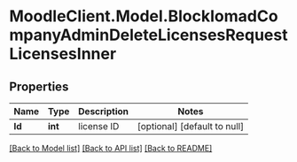 # MoodleClient.Model.BlockIomadCompanyAdminDeleteLicensesRequestLicensesInner

## Properties

Name | Type | Description | Notes
------------ | ------------- | ------------- | -------------
**Id** | **int** | license ID | [optional] [default to null]

[[Back to Model list]](../README.md#documentation-for-models) [[Back to API list]](../README.md#documentation-for-api-endpoints) [[Back to README]](../README.md)

